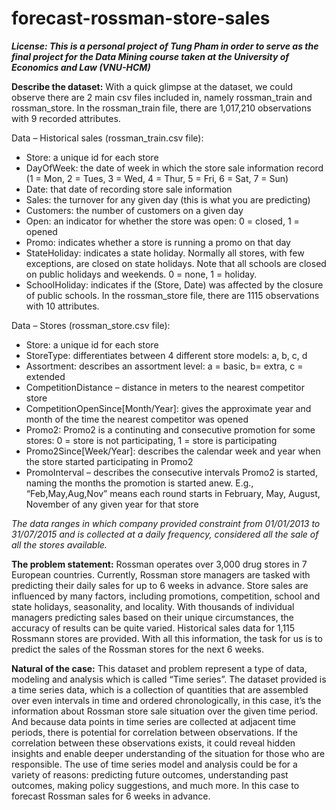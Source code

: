 # forecast-rossman-store-sales
**_License:
This is a personal project of Tung Pham in order to serve as the final project for the Data Mining course taken at the University of Economics and Law (VNU-HCM)_**

**Describe the dataset:**
  With a quick glimpse at the dataset, we could observe there are 2 main csv files included in, namely rossman_train and rossman_store. In the rossman_train file, there are 1,017,210 observations with 9 recorded attributes. 
  
  Data – Historical sales (rossman_train.csv file):
  -	Store: a unique id for each store
  -	DayOfWeek: the date of week in which the store sale information record (1 = Mon, 2 = Tues, 3 = Wed, 4 = Thur, 5 = Fri, 6 = Sat, 7 = Sun)
  -	Date: that date of recording store sale information
  -	Sales: the turnover for any given day (this is what you are predicting)
  -	Customers: the number of customers on a given day
  -	Open: an indicator for whether the store was open: 0 = closed, 1 = opened 
  -	Promo: indicates whether a store is running a promo on that day
  -	StateHoliday: indicates a state holiday. Normally all stores, with few exceptions, are closed on state holidays. Note that all schools are closed on public holidays and weekends. 0 = none, 1 = holiday.
  -	SchoolHoliday: indicates if the (Store, Date) was affected by the closure of public schools.
  In the rossman_store file, there are 1115 observations with 10 attributes. 
  
  Data – Stores (rossman_store.csv file):
  -	Store: a unique id for each store
  -	StoreType: differentiates between 4 different store models: a, b, c, d
  -	Assortment: describes an assortment level: a = basic, b= extra, c = extended
  -	CompetitionDistance – distance in meters to the nearest competitor store
  -	CompetitionOpenSince[Month/Year]: gives the approximate year and month of the time the nearest competitor was opened
  -	Promo2: Promo2 is a continuting and consecutive promotion for some stores: 0 = store is not participating, 1 = store is participating
  -	Promo2Since[Week/Year]: describes the calendar week and year when the store started participating in Promo2
  -	PromoInterval – describes the consecutive intervals Promo2 is started, naming the months the promotion is started anew. E.g., “Feb,May,Aug,Nov” means each round starts in February, May, August, November of any given year for that store

_The data ranges in which company provided constraint from 01/01/2013 to 31/07/2015 and is collected at a daily frequency, considered all the sale of all the stores available._

**The problem statement:**
  Rossman operates over 3,000 drug stores in 7 European countries. Currently, Rossman store managers are tasked with predicting their daily sales for up to 6 weeks in advance. Store sales are influenced by many factors, including promotions, competition, school and state holidays, seasonality, and locality. With thousands of individual managers predicting sales based on their unique circumstances, the accuracy of results can be quite varied. Historical sales data for 1,115 Rossmann stores are provided. 
With all this information, the task for us is to predict the sales of the Rossman stores for the next 6 weeks.

**Natural of the case:**
  This dataset and problem represent a type of data, modeling and analysis which is called “Time series”. The dataset provided is a time series data, which is a collection of quantities that are assembled over even intervals in time and ordered chronologically, in this case, it’s the information about Rossman store sale situation over the given time period. And because data points in time series are collected at adjacent time periods, there is potential for correlation between observations. If the correlation between these observations exists, it could reveal hidden insights and enable deeper understanding of the situation for those who are responsible. The use of time series model and analysis could be for a variety of reasons: predicting future outcomes, understanding past outcomes, making policy suggestions, and much more. In this case to forecast Rossman sales for 6 weeks in advance. 
